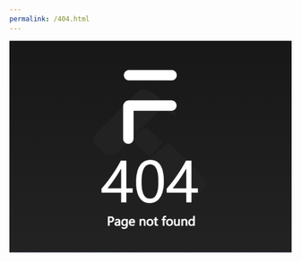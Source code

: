 ```yaml
---
permalink: /404.html
---
```

![404](https://raw.githubusercontent.com/shark707/Fabricon-OS/gh-pages/FabriconOS-404(imporoved).png)
